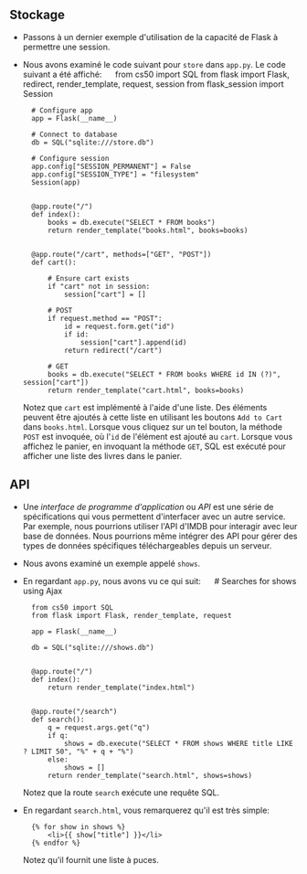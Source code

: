 Stockage
-------

* Passons à un dernier exemple d'utilisation de la capacité de Flask à permettre une session.
* Nous avons examiné le code suivant pour `store` dans `app.py`. Le code suivant a été affiché:
    
        from cs50 import SQL
        from flask import Flask, redirect, render_template, request, session
        from flask_session import Session
        
        # Configure app
        app = Flask(__name__)
        
        # Connect to database
        db = SQL("sqlite:///store.db")
        
        # Configure session
        app.config["SESSION_PERMANENT"] = False
        app.config["SESSION_TYPE"] = "filesystem"
        Session(app)
        
        
        @app.route("/")
        def index():
            books = db.execute("SELECT * FROM books")
            return render_template("books.html", books=books)
        
        
        @app.route("/cart", methods=["GET", "POST"])
        def cart():
        
            # Ensure cart exists
            if "cart" not in session:
                session["cart"] = []
        
            # POST
            if request.method == "POST":
                id = request.form.get("id")
                if id:
                    session["cart"].append(id)
                return redirect("/cart")
        
            # GET
            books = db.execute("SELECT * FROM books WHERE id IN (?)", session["cart"])
            return render_template("cart.html", books=books)
        
    
    Notez que `cart` est implémenté à l'aide d'une liste. Des éléments peuvent être ajoutés à cette liste en utilisant les boutons `Add to Cart` dans `books.html`. Lorsque vous cliquez sur un tel bouton, la méthode `POST` est invoquée, où l'`id` de l'élément est ajouté au `cart`. Lorsque vous affichez le panier, en invoquant la méthode `GET`, SQL est exécuté pour afficher une liste des livres dans le panier.
    

API
---

* Une _interface de programme d'application_ ou _API_ est une série de spécifications qui vous permettent d'interfacer avec un autre service. Par exemple, nous pourrions utiliser l'API d'IMDB pour interagir avec leur base de données. Nous pourrions même intégrer des API pour gérer des types de données spécifiques téléchargeables depuis un serveur.
* Nous avons examiné un exemple appelé `shows`.
* En regardant `app.py`, nous avons vu ce qui suit:
    
        # Searches for shows using Ajax
        
        from cs50 import SQL
        from flask import Flask, render_template, request
        
        app = Flask(__name__)
        
        db = SQL("sqlite:///shows.db")
        
        
        @app.route("/")
        def index():
            return render_template("index.html")
        
        
        @app.route("/search")
        def search():
            q = request.args.get("q")
            if q:
                shows = db.execute("SELECT * FROM shows WHERE title LIKE ? LIMIT 50", "%" + q + "%")
            else:
                shows = []
            return render_template("search.html", shows=shows)
        
    
    Notez que la route `search` exécute une requête SQL.
    
* En regardant `search.html`, vous remarquerez qu'il est très simple:
    
        {% for show in shows %}
            <li>{{ show["title"] }}</li>
        {% endfor %}
        
    
    Notez qu'il fournit une liste à puces.